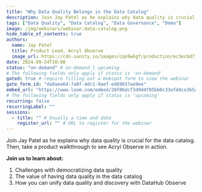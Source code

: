 ```yaml
---
title: "Why Data Quality Belongs in the Data Catalog"
description: Join Jay Patel as he explains why data quality is crucial for the data catalog. Then, take a product walkthrough to see Acryl Observe in action.
tags: ["Data Quality", "Data Catalog", "Data Governance", "Demo"]
image: /img/webinars/webinar-data-catalog.png
hide_table_of_contents: true
authors:
  name: Jay Patel
  title: Product Lead, Acryl Observe
  image_url: https://cdn.sanity.io/images/cqo9wkgf/production/ec3ecbd7f27d8422c7680a3ef18ed9491892203e-504x502.png?w=92&q=75&fit=clip&auto=format
date: 2024-09-24T10:00
status: "on-demand" # on-demand | upcoming
# The following fields only apply if status is 'on-demand'
gated: true # require filling out a Hubspot form to view the webinar
gate_form_id: "da0aee6d-7a0f-4dc1-9aef-ed69037ae9ee"
embed_url: "https://www.loom.com/embed/28f06dcf3d9d4f05bb0c33efd4ce3b5a?sid=58a129cd-6824-4b72-bfdc-4fec2e8bf0d8"
# The following fields only apply if status is 'upcoming'
recurring: false
recurringLabel: ""
sessions:
  - title: "" # Usually a time and date
    register_url: "" # URL to register for the webinar
---
```


Join Jay Patel as he explains why data quality is crucial for the data catalog. Then, take a product walkthrough to see Acryl Observe in action.

<!--truncate-->

**Join us to learn about:**

1. Challenges with democratizing data quality
2. The value of having data quality in the data catalog
3. How you can unify data quality and discovery with DataHub Observe
